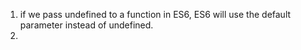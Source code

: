 1. if we pass undefined to a function in ES6, ES6 will use the 
default parameter instead of undefined.
2. 